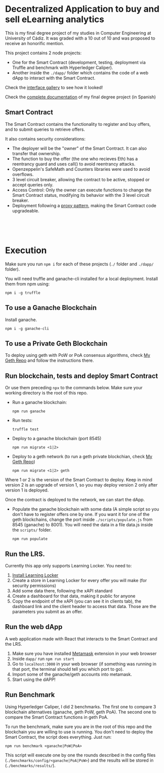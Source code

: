 # Decentralized Application to buy and sell eLearning analytics

This is my final degree project of my studies in Computer Engineering at University of Cádiz. It was graded with a 10 out of 10 and was proposed to receive an honorific mention.

This project contains 2 node projects:

- One for the Smart Contract (development, testing, deployment via Truffle and benchmark with Hyperledger Caliper).
- Another inside the `./dapp/` folder which contains the code of a web dApp to interact with the Smart Contract.

Check the [interface gallery](./docs/UserInterface.md) to see how it looked!

Check the [complete documentation](./docs/Francisco-Manuel-Soto-Ramírez-University-Documentation.pdf) of my final degree project (in Spanish)

## Smart Contract

The Smart Contract contains the functionality to register and buy offers, and to submit queries to retrieve offers.

It also contains security considerations:

- The deployer will be the "owner" of the Smart Contract. It can also transfer that ownership.
- The function to buy the offer (the one who recieves Eth) has a reentrancy guard and uses call() to avoid reentrancy attacks.
- Openzeppelin's SafeMath and Counters libraries were used to avoid overflows.
- 3 level circuit breaker, allowing the contract to be active, stopped or accept queries only.
- Access Control: Only the owner can execute functions to change the Smart Contract status, modifying its behavior with the 3 level circuit breaker.
- Deployment following a [proxy pattern](https://docs.openzeppelin.com/upgrades-plugins/1.x/proxies), making the Smart Contract code upgradeable.

<br>
<br>
<br>

# Execution

Make sure you run `npm i` for each of these projects (`./` folder and `./dapp/` folder).

You will need truffle and ganache-cli installed for a local deployment. Install them from npm using:

`npm i -g truffle`

## To use a Ganache Blockchain

Install ganache.

`npm i -g ganache-cli`

## To use a Private Geth Blockchain

To deploy using geth with PoW or PoA consensus algorithms, check [My Geth Repo](https://github.com/fransotodev/geth-private-blockchain) and follow the instructions there.

## Run blockchain, tests and deploy Smart Contract

Or use them preceding `npx` to the commands below. Make sure your working directory is the root of this repo.

- Run a ganache blockchain:

  `npm run ganache`

- Run tests:

  `truffle test`

- Deploy to a ganache blockchain (port 8545)

  `npm run migrate <1|2>`

- Deploy to a geth network (to run a geth private blockchian, check [My Geth Repo](https://github.com/fransotodev/geth-private-blockchain))

  `npm run migrate <1|2> geth`

Where 1 or 2 is the version of the Smart Contract to deploy. Keep in mind version 2 is an upgrade of version 1, so you may deploy version 2 only after version 1 is deployed.

Once the contract is deployed to the network, we can start the dApp.

- Populate the ganache blockchain with some data (A simple script so you don't have to register offers one by one. If you want it for one of the geth blockchains, change the port inside `./scripts/populate.js` from 8545 (ganache) to 8001). You will need the data in a file data.js inside the `scripts/` folder.

  `npm run populate`

## Run the LRS.

Currently this app only supports Learning Locker. You need to:

1. [Install Learning Locker](https://docs.learninglocker.net/guides-installing/)
2. Create a store in Learning Locker for every offer you will make (for security permissions)
3. Add some data there, following the xAPI standard
4. Create a dashboard for that data, making it public for anyone
5. Copy the endpoint of the xAPI (you can see it in clients tab), the dashboard link and the client header to access that data. Those are the parameters you submit as an offer.

## Run the web dApp

A web application made with React that interacts to the Smart Contract and the LRS.

1. Make sure you have installed [Metamask](https://metamask.io/download.html) extension in your web browser
2. Inside `dapp/` run `npm run start`
3. Go to `localhost:3000` in your web browser (if something was running in that port, the terminal should tell you which port to go).
4. Import some of the ganache/geth accounts into metamask.
5. Start using the dAPP!

## Run Benchmark

Using Hyperledger Caliper, I did 2 benchmarks. The first one to compare 3 blockchain alternatives (ganache, geth PoW, geth PoA). The second one to compare the Smart Contract functions in geth PoA.

To run the benchmark, make sure you are in the root of this repo and the blockchain you are willing to use is running. You don't need to deploy the Smart Contract, the script does everything. Just run:

`npm run benchmark <ganache|PoW|PoA>`

This script will execute one by one the rounds described in the config files (`./benchmarks/config/<ganache|PoA|PoW>`) and the results will be stored in (`./benchmarks/results/`).
